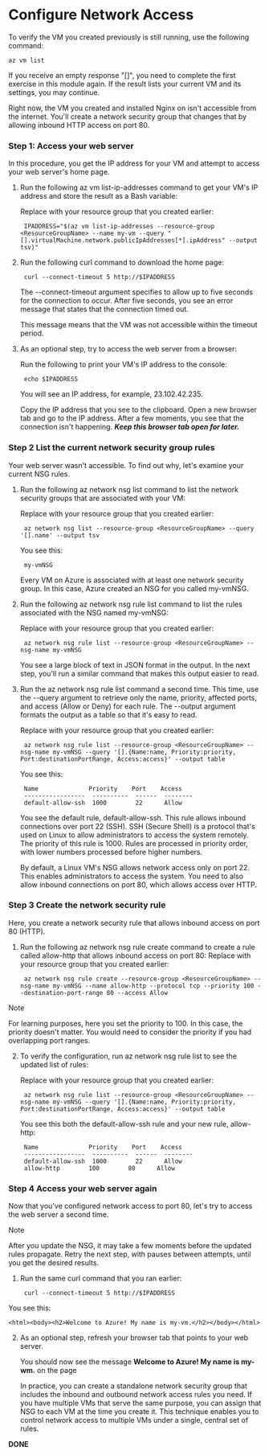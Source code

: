 # Configure Network Access


To verify the VM you created previously is still running, use the following command:


	az vm list


If you receive an empty response "[]", you need to complete the first exercise in this module again. If the result lists your current VM and its settings, you may continue.

Right now, the VM you created and installed Nginx on isn't accessible from the internet. You'll create a network security group that changes that by allowing inbound HTTP access on port 80.




### Step 1: Access your web server

In this procedure, you get the IP address for your VM and attempt to access your web server's home page.

1. Run the following az vm list-ip-addresses command to get your VM's IP address and store the result as a Bash variable: 

    Replace with your resource group that you created earlier:

	    IPADDRESS="$(az vm list-ip-addresses --resource-group <ResourceGroupName> --name my-vm --query "[].virtualMachine.network.publicIpAddresses[*].ipAddress" --output tsv)"

2. Run the following curl command to download the home page:

	    curl --connect-timeout 5 http://$IPADDRESS

    The --connect-timeout argument specifies to allow up to five seconds for the connection to occur. After five seconds, you see an error message that states that the connection timed out.

    This message means that the VM was not accessible within the timeout period.

3. As an optional step, try to access the web server from a browser:

    Run the following to print your VM's IP address to the console:

        echo $IPADDRESS

    You will see an IP address, for example, 23.102.42.235.

    Copy the IP address that you see to the clipboard. Open a new browser tab and go to the IP address. After a few moments, you see that the connection isn't happening. ***Keep this browser tab open for later.***

### Step 2 List the current network security group rules
Your web server wasn't accessible. To find out why, let's examine your current NSG rules.

1. Run the following az network nsg list command to list the network security groups that are associated with your VM:

      Replace with your resource group that you created earlier:

	    az network nsg list --resource-group <ResourceGroupName> --query '[].name' --output tsv

    You see this:

	    my-vmNSG

    Every VM on Azure is associated with at least one network security group. In this case, Azure created an NSG for you called my-vmNSG.

2. Run the following az network nsg rule list command to list the rules associated with the NSG named my-vmNSG:

    Replace <ResourceGroupName> with your resource group that you created earlier:

	    az network nsg rule list --resource-group <ResourceGroupName> --nsg-name my-vmNSG

    You see a large block of text in JSON format in the output. In the next step, you'll run a similar command that makes this output easier to read.

3. Run the az network nsg rule list command a second time. This time, use the --query argument to retrieve only the name, priority, affected ports, and access (Allow or Deny) for each rule. The --output argument formats the output as a table so that it's easy to read. 

    Replace <ResourceGroupName> with your resource group that you created earlier:

	    az network nsg rule list --resource-group <ResourceGroupName> --nsg-name my-vmNSG --query '[].{Name:name, Priority:priority, Port:destinationPortRange, Access:access}' --output table

    You see this:
   
        Name              Priority    Port    Access
        -----------------  ----------  ------  --------  
        default-allow-ssh  1000        22      Allow

    You see the default rule, default-allow-ssh. This rule allows inbound connections over port 22 (SSH). SSH (Secure Shell) is a protocol that's used on Linux to allow administrators to access the system remotely. The priority of this rule is 1000. Rules are processed in priority order, with lower numbers processed before higher numbers.

    By default, a Linux VM's NSG allows network access only on port 22. This enables administrators to access the system. You need to also allow inbound connections on port 80, which allows access over HTTP.

### Step 3 Create the network security rule

Here, you create a network security rule that allows inbound access on port 80 (HTTP).

1. Run the following az network nsg rule create command to create a rule called allow-http that allows inbound access on port 80: 
Replace <ResourceGroupName> with your resource group that you created earlier:

	    az network nsg rule create --resource-group <ResourceGroupName> --nsg-name my-vmNSG --name allow-http --protocol tcp --priority 100 --destination-port-range 80 --access Allow

> [!NOTE]
> For learning purposes, here you set the priority to 100. In this case, the priority doesn't matter. You would need to consider the priority if you had overlapping port ranges.

2. To verify the configuration, run az network nsg rule list to see the updated list of rules: 

    Replace <ResourceGroupName> with your resource group that you created earlier:

	    az network nsg rule list --resource-group <ResourceGroupName> --nsg-name my-vmNSG --query '[].{Name:name, Priority:priority, Port:destinationPortRange, Access:access}' --output table

    You see this both the default-allow-ssh rule and your new rule, allow-http:

        Name              Priority    Port    Access
        -----------------  ----------  ------  --------
        default-allow-ssh  1000        22      Allow
        allow-http        100        80      Allow

### Step 4 Access your web server again
Now that you've configured network access to port 80, let's try to access the web server a second time.

> [!NOTE]
> After you update the NSG, it may take a few moments before the updated rules propagate. Retry the next step, with pauses between attempts, until you get the desired results.

1. Run the same curl command that you ran earlier:

	    curl --connect-timeout 5 http://$IPADDRESS

You see this:

	<html><body><h2>Welcome to Azure! My name is my-vm.</h2></body></html>

2. As an optional step, refresh your browser tab that points to your web server. 

    You should now see the message **Welcome to Azure! My name is my-wm.** on the page

    In practice, you can create a standalone network security group that includes the inbound and outbound network access rules you need. If you have multiple VMs that serve the same purpose, you can assign that NSG to each VM at the time you create it. This technique enables you to control network access to multiple VMs under a single, central set of rules.

**DONE**
